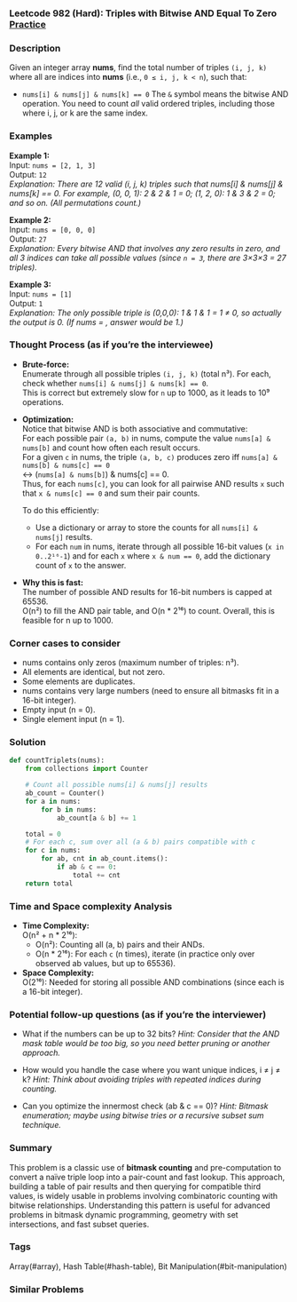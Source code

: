 ### Leetcode 982 (Hard): Triples with Bitwise AND Equal To Zero [Practice](https://leetcode.com/problems/triples-with-bitwise-and-equal-to-zero)

### Description  
Given an integer array **nums**, find the total number of triples `(i, j, k)` where all are indices into **nums** (i.e., `0 ≤ i, j, k < n`), such that:
- `nums[i] & nums[j] & nums[k] == 0`
The `&` symbol means the bitwise AND operation. You need to count *all* valid ordered triples, including those where i, j, or k are the same index.

### Examples  

**Example 1:**  
Input: `nums = [2, 1, 3]`  
Output: `12`  
*Explanation: There are 12 valid (i, j, k) triples such that nums[i] & nums[j] & nums[k] == 0. For example, (0, 0, 1): 2 & 2 & 1 = 0; (1, 2, 0): 1 & 3 & 2 = 0; and so on. (All permutations count.)*

**Example 2:**  
Input: `nums = [0, 0, 0]`  
Output: `27`  
*Explanation: Every bitwise AND that involves any zero results in zero, and all 3 indices can take all possible values (since `n = 3`, there are 3×3×3 = 27 triples).*

**Example 3:**  
Input: `nums = [1]`  
Output: `1`  
*Explanation: The only possible triple is (0,0,0): 1 & 1 & 1 = 1 ≠ 0, so actually the output is 0. (If nums = , answer would be 1.)*

### Thought Process (as if you’re the interviewee)  

- **Brute-force:**  
  Enumerate through all possible triples `(i, j, k)` (total n³). For each, check whether `nums[i] & nums[j] & nums[k] == 0`.  
  This is correct but extremely slow for `n` up to 1000, as it leads to 10⁹ operations.

- **Optimization:**  
  Notice that bitwise AND is both associative and commutative:  
  For each possible pair `(a, b)` in nums, compute the value `nums[a] & nums[b]` and count how often each result occurs.  
  For a given `c` in nums, the triple `(a, b, c)` produces zero iff `nums[a] & nums[b] & nums[c] == 0`  
  ↔ (`nums[a] & nums[b]`) & nums[c] == 0.  
  Thus, for each `nums[c]`, you can look for all pairwise AND results `x` such that `x & nums[c] == 0` and sum their pair counts.

  To do this efficiently:
  - Use a dictionary or array to store the counts for all `nums[i] & nums[j]` results.
  - For each `num` in nums, iterate through all possible 16-bit values (`x in 0..2¹⁶-1`) and for each `x` where `x & num == 0`, add the dictionary count of `x` to the answer.

- **Why this is fast:**  
  The number of possible AND results for 16-bit numbers is capped at 65536.  
  O(n²) to fill the AND pair table, and O(n \* 2¹⁶) to count. Overall, this is feasible for n up to 1000.

### Corner cases to consider  
- nums contains only zeros (maximum number of triples: n³).
- All elements are identical, but not zero.
- Some elements are duplicates.
- nums contains very large numbers (need to ensure all bitmasks fit in a 16-bit integer).
- Empty input (n = 0).
- Single element input (n = 1).

### Solution

```python
def countTriplets(nums):
    from collections import Counter

    # Count all possible nums[i] & nums[j] results
    ab_count = Counter()
    for a in nums:
        for b in nums:
            ab_count[a & b] += 1

    total = 0
    # For each c, sum over all (a & b) pairs compatible with c
    for c in nums:
        for ab, cnt in ab_count.items():
            if ab & c == 0:
                total += cnt
    return total
```

### Time and Space complexity Analysis  

- **Time Complexity:**  
  O(n² + n \* 2¹⁶):  
  - O(n²): Counting all (a, b) pairs and their ANDs.  
  - O(n \* 2¹⁶): For each `c` (n times), iterate (in practice only over observed ab values, but up to 65536).
- **Space Complexity:**  
  O(2¹⁶): Needed for storing all possible AND combinations (since each is a 16-bit integer).

### Potential follow-up questions (as if you’re the interviewer)  

- What if the numbers can be up to 32 bits?
  *Hint: Consider that the AND mask table would be too big, so you need better pruning or another approach.*

- How would you handle the case where you want unique indices, i ≠ j ≠ k?
  *Hint: Think about avoiding triples with repeated indices during counting.*

- Can you optimize the innermost check (ab & c == 0)?
  *Hint: Bitmask enumeration; maybe using bitwise tries or a recursive subset sum technique.*

### Summary
This problem is a classic use of **bitmask counting** and pre-computation to convert a naïve triple loop into a pair-count and fast lookup. This approach, building a table of pair results and then querying for compatible third values, is widely usable in problems involving combinatoric counting with bitwise relationships. Understanding this pattern is useful for advanced problems in bitmask dynamic programming, geometry with set intersections, and fast subset queries.

### Tags
Array(#array), Hash Table(#hash-table), Bit Manipulation(#bit-manipulation)

### Similar Problems
